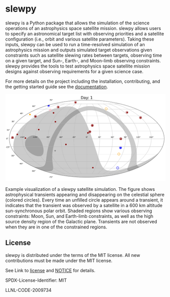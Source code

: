 # slewpy

slewpy is a Python package that allows the simulation of the science operations of an astrophysics space satellite mission. slewpy allows users to specify an astronomical target list with observing priorities and a satellite configuration (i.e., orbit and various satellite parameters). Taking these inputs, slewpy can be used to run a time-resolved simulation of an astrophysics mission and outputs simulated target observations given constraints such as satellite slewing rates between targets, observing time on a given target, and Sun-, Earth-, and Moon-limb observing constraints. slewpy provides the tools to test astrophysics space satellite mission designs against observing requirements for a given science case.

For more details on the project including the installation, contributing, and the getting started guide see the [documentation](https://slewpy.readthedocs.io/en/latest/).

![image info](./docs/source/slewpy_sim.gif)

Example visualization of a slewpy satellite simulation. The figure shows astrophysical transients appearing and disappearing on the celestial sphere (colored circles). Every time an unfilled circle appears around a transient, it indicates that the transient was observed by a satellite in a 600 km altitude sun-synchronous polar orbit. Shaded regions show various observing constraints: Moon, Sun, and Earth-limb constraints, as well as the high source density region of the Galactic plane. Transients are not observed when they are in one of the constrained regions.

## License

slewpy is distributed under the terms of the MIT license. All new contributions must be made under the MIT license.

See Link to [license](https://github.com/LLNL/slewpy/blob/main/LICENSE) and [NOTICE](https://github.com/LLNL/slewpy/blob/main/NOTICE) for details.

SPDX-License-Identifier: MIT

LLNL-CODE-2009734
